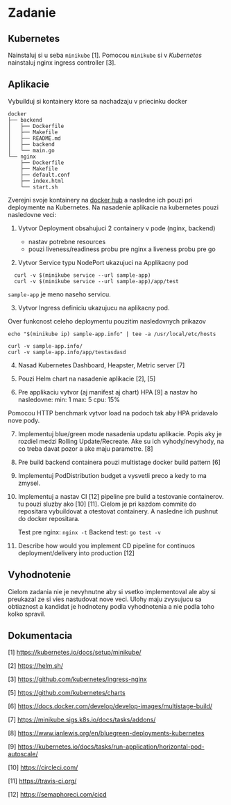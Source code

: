 # Zadanie

## Kubernetes

Nainstaluj si u seba `minikube` [1]. Pomocou `minikube` si v _Kubernetes_ nainstaluj nginx ingress controller [3].

## Aplikacie

Vybuilduj si kontainery ktore sa nachadzaju v priecinku docker

```
docker
├── backend
│   ├── Dockerfile
│   ├── Makefile
│   ├── README.md
│   ├── backend
│   └── main.go
└── nginx
    ├── Dockerfile
    ├── Makefile
    ├── default.conf
    ├── index.html
    └── start.sh
```

Zverejni svoje kontainery na [docker hub](https://hub.docker.com/) a nasledne ich pouzi pri
deploymente na Kubernetes. Na nasadenie aplikacie na kubernetes pouzi nasledovne veci:

1) Vytvor Deployment obsahujuci 2 containery v pode (nginx, backend)
    - nastav potrebne resources
    - pouzi liveness/readiness probu pre nginx a liveness probu pre go

2) Vytvor Service typu NodePort ukazujuci na Applikacny pod

  ```
    curl -v $(minikube service --url sample-app)
    curl -v $(minikube service --url sample-app)/app/test
  ```

  `sample-app` je meno naseho servicu.


3) Vytvor Ingress definiciu ukazujucu na aplikacny pod.

Over funkcnost celeho deploymentu pouzitim nasledovnych prikazov

```
echo "$(minikube ip) sample-app.info" | tee -a /usr/local/etc/hosts

curl -v sample-app.info/
curl -v sample-app.info/app/testasdasd
```

4) Nasad Kubernetes Dashboard, Heapster, Metric server [7]

5) Pouzi Helm chart na nasadenie aplikacie [2], [5]

6) Pre applikaciu vytvor (aj manifest aj chart) HPA [9] a nastav ho nasledovne:
    min: 1
    max: 5
    cpu: 15%

  Pomocou HTTP benchmark vytvor load na podoch tak aby HPA pridavalo nove pody.

7) Implementuj blue/green mode nasadenia updatu aplikacie. Popis aky je rozdiel medzi Rolling Update/Recreate. Ake     su ich vyhody/nevyhody, na co treba davat pozor a ake maju parametre. [8]

8) Pre build backend containera pouzi multistage docker build pattern [6]

9) Implementuj PodDistribution budget a vysvetli preco a kedy to ma zmysel.

10) Implementuj a nastav CI [12] pipeline pre build a testovanie containerov. tu pouzi sluzby ako [10] [11].
    Cielom je pri kazdom commite do repositara vybuildovat a otestovat containery. A nasledne ich pushnut do docker repositara.

    Test pre nginx: `nginx -t`
    Backend test: `go test -v`

11) Describe how would you implement CD pipeline for continuos deployment/delivery into production [12]

## Vyhodnotenie

Cielom zadania nie je nevyhnutne aby si vsetko implementoval ale aby si preukazal ze si vies
nastudovat nove veci. Ulohy maju zvysujucu sa obtiaznost a kandidat je hodnoteny podla
vyhodnotenia a nie podla toho kolko spravil.

## Dokumentacia

[1] https://kubernetes.io/docs/setup/minikube/

[2] https://helm.sh/

[3] https://github.com/kubernetes/ingress-nginx

[5] https://github.com/kubernetes/charts

[6] https://docs.docker.com/develop/develop-images/multistage-build/

[7] https://minikube.sigs.k8s.io/docs/tasks/addons/

[8] https://www.ianlewis.org/en/bluegreen-deployments-kubernetes

[9] https://kubernetes.io/docs/tasks/run-application/horizontal-pod-autoscale/

[10] https://circleci.com/

[11] https://travis-ci.org/

[12] https://semaphoreci.com/cicd
